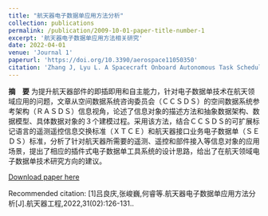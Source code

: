 ```yaml
---
title: "航天器电子数据单应用方法分析"
collection: publications
permalink: /publication/2009-10-01-paper-title-number-1
excerpt: '航天器电子数据单应用方法相关研究'
date: 2022-04-01
venue: 'Journal 1'
paperurl: 'https://doi.org/10.3390/aerospace11050350'
citation: 'Zhang J, Lyu L. A Spacecraft Onboard Autonomous Task Scheduling Method Based on Hierarchical Task Network-Timeline. [J]Aerospace. 2024; 11(5):350. https://doi.org/10.3390/aerospace11050350'
---
```

**摘　要**  为提升航天器部件的即插即用和自主能力，针对电子数据单技术在航天领域应用的问题，文章从空间数据系统咨询委员会（ＣＣＳＤＳ）的空间数据系统参考架构（ＲＡＳＤＳ）信息视角，论述了信息对象的描述方法和抽象数据架构、数据模型、具体数据对象的３个建模过程。采用该方法，结合ＣＣＳＤＳ的可扩展标记语言的遥测遥控信息交换标准（ＸＴＣＥ）和航天器接口业务电子数据单（ＳＥＤＳ）标准，分析了针对航天器所需要的遥测、遥控和部件接入等信息对象的应用场景，提出了相应的插件式电子数据单工具系统的设计思路，给出了在航天领域电子数据单技术研究方向的建议。

[Download paper here](http://kfzjw008.github.io/files/航天器电子数据单应用方法分析-学生一作.pdf)

Recommended citation: [1]吕良庆,张峻巍,何睿等.航天器电子数据单应用方法分析[J].航天器工程,2022,31(02):126-131..